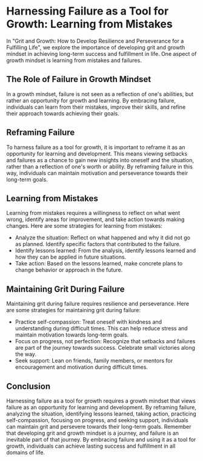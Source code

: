 Harnessing Failure as a Tool for Growth: Learning from Mistakes
========================================================================

In "Grit and Growth: How to Develop Resilience and Perseverance for a Fulfilling Life", we explore the importance of developing grit and growth mindset in achieving long-term success and fulfillment in life. One aspect of growth mindset is learning from mistakes and failures.

The Role of Failure in Growth Mindset
-------------------------------------

In a growth mindset, failure is not seen as a reflection of one's abilities, but rather an opportunity for growth and learning. By embracing failure, individuals can learn from their mistakes, improve their skills, and refine their approach towards achieving their goals.

Reframing Failure
-----------------

To harness failure as a tool for growth, it is important to reframe it as an opportunity for learning and development. This means viewing setbacks and failures as a chance to gain new insights into oneself and the situation, rather than a reflection of one's worth or ability. By reframing failure in this way, individuals can maintain motivation and perseverance towards their long-term goals.

Learning from Mistakes
----------------------

Learning from mistakes requires a willingness to reflect on what went wrong, identify areas for improvement, and take action towards making changes. Here are some strategies for learning from mistakes:

* Analyze the situation: Reflect on what happened and why it did not go as planned. Identify specific factors that contributed to the failure.
* Identify lessons learned: From the analysis, identify lessons learned and how they can be applied in future situations.
* Take action: Based on the lessons learned, make concrete plans to change behavior or approach in the future.

Maintaining Grit During Failure
-------------------------------

Maintaining grit during failure requires resilience and perseverance. Here are some strategies for maintaining grit during failure:

* Practice self-compassion: Treat oneself with kindness and understanding during difficult times. This can help reduce stress and maintain motivation towards long-term goals.
* Focus on progress, not perfection: Recognize that setbacks and failures are part of the journey towards success. Celebrate small victories along the way.
* Seek support: Lean on friends, family members, or mentors for encouragement and motivation during difficult times.

Conclusion
----------

Harnessing failure as a tool for growth requires a growth mindset that views failure as an opportunity for learning and development. By reframing failure, analyzing the situation, identifying lessons learned, taking action, practicing self-compassion, focusing on progress, and seeking support, individuals can maintain grit and persevere towards their long-term goals. Remember that developing grit and growth mindset is a journey, and failure is an inevitable part of that journey. By embracing failure and using it as a tool for growth, individuals can achieve lasting success and fulfillment in all domains of life.
